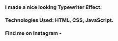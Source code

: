 ### I made a nice looking Typewriter Effect.

### Technologies Used: HTML, CSS, JavaScript.

### Find me on Instagram - 